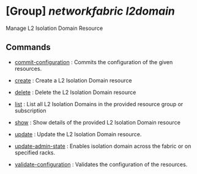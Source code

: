 # [Group] _networkfabric l2domain_

Manage L2 Isolation Domain Resource

## Commands

- [commit-configuration](/Commands/networkfabric/l2domain/_commit-configuration.md)
: Commits the configuration of the given resources.

- [create](/Commands/networkfabric/l2domain/_create.md)
: Create a L2 Isolation Domain resource

- [delete](/Commands/networkfabric/l2domain/_delete.md)
: Delete the L2 Isolation Domain resource

- [list](/Commands/networkfabric/l2domain/_list.md)
: List all L2 Isolation Domains in the provided resource group or subscription

- [show](/Commands/networkfabric/l2domain/_show.md)
: Show details of the provided L2 Isolation Domain resource

- [update](/Commands/networkfabric/l2domain/_update.md)
: Update the L2 Isolation Domain resource.

- [update-admin-state](/Commands/networkfabric/l2domain/_update-admin-state.md)
: Enables isolation domain across the fabric or on specified racks.

- [validate-configuration](/Commands/networkfabric/l2domain/_validate-configuration.md)
: Validates the configuration of the resources.

